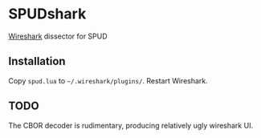 # SPUDshark
[Wireshark](https://www.wireshark.org/) dissector for SPUD

## Installation

Copy `spud.lua` to `~/.wireshark/plugins/`.  Restart Wireshark.

## TODO

The CBOR decoder is rudimentary, producing relatively ugly wireshark UI.
